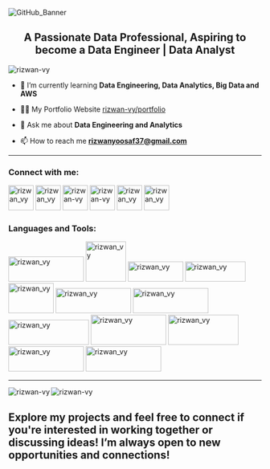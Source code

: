 
![GitHub_Banner](https://github.com/RIZWAN-VY/RIZWAN-VY/assets/131337205/324d4188-a0c1-4c9a-aeb2-ffab1ef78cfb)

<h2 align="center">A Passionate Data Professional, Aspiring to become a Data Engineer | Data Analyst</h2>

<p align="left"> <img src="https://komarev.com/ghpvc/?username=rizwan-vy&label=Profile%20views&color=0e75b6&style=flat" alt="rizwan-vy" /> </p>

- 🌱 I’m currently learning **Data Engineering, Data Analytics, Big Data and AWS**

- 👨‍💻 My Portfolio Website   [rizwan-vy/portfolio](https://rizwan-vy.github.io/Rizwan.github.io/)

- 💬 Ask me about **Data Engineering and Analytics**

- 📫 How to reach me **rizwanyoosaf37@gmail.com**

---
<h3 align="left">Connect with me:</h3>
<p allign="left"> <a href="https://rizwan-vy.github.io/Rizwan.github.io/" target="_blank"><img src="https://github.com/RIZWAN-VY/RIZWAN-VY/assets/131337205/4a8b9872-febd-4073-9440-173a087f6f40" alt="rizwan_vy" height="50" width="50" /></a>
<a href="mailto:rizwanyoosaf37@gmail.com" target="_blank"><img src="https://github.com/RIZWAN-VY/RIZWAN-VY/assets/131337205/2afe0066-3689-40b7-b269-15e909975e29" alt="rizwan_vy" height="50" width="50" /></a>
<a href="https://linkedin.com/in/rizwan-vy" target="_blank"><img src="https://github.com/RIZWAN-VY/RIZWAN-VY/assets/131337205/3c838b8d-5338-4477-8c4c-dd29e1c31f5b" alt="rizwan-vy" height="50" width="50" /></a>
<a href="https://github.com/RIZWAN-VY" target="_blank"><img src="https://github.com/RIZWAN-VY/RIZWAN-VY/assets/131337205/b6a6a635-e8f0-4db8-b5c4-26f69ad99c0d" alt="rizwan-vy" height="50" width="50" /></a>
<a href="https://api.whatsapp.com/send?phone=8129831464" target="_blank"><img src="https://github.com/RIZWAN-VY/RIZWAN-VY/assets/131337205/efa4796e-7e40-44db-b4fd-c0249e32399e" alt="rizwan_vy" height="50" width="50" /></a>
<a href="https://www.hackerrank.com/rizwan_vy" target="_blank"><img src="https://github.com/RIZWAN-VY/RIZWAN-VY/assets/131337205/aae5cd21-1399-4a04-92d1-70622171dae6" alt="rizwan_vy" height="50" width="50" /></a></p>
         
<h3 align="left">Languages and Tools:</h3>
<p align="left"> <a href="https://www.python.org/" target="_blank"><img src="https://github.com/RIZWAN-VY/RIZWAN-VY/assets/131337205/599a2df6-0688-445e-b59f-30619d7667df" alt="rizwan_vy" height="50" width="150" /></a>
<a href="https://en.wikipedia.org/wiki/SQL" target="_blank"><img src="https://github.com/RIZWAN-VY/RIZWAN-VY/assets/131337205/9e76e87a-da34-488c-ab2a-fe58733bfebe" alt="rizwan_vy" height="80" width="80" /></a>
<a href="https://www.microsoft.com/en-in/microsoft-365/excel" target="_blank"><img src="https://github.com/RIZWAN-VY/RIZWAN-VY/assets/131337205/beed037f-5aa1-4fdc-b7d3-5d66b314bfaf" alt="rizwan_vy" height="40" width="110" /></a>
<a href="https://www.microsoft.com/en-us/power-platform/products/power-bi" target="_blank"><img src="https://github.com/RIZWAN-VY/RIZWAN-VY/assets/131337205/11216a06-35ab-48a5-987f-fe56b5bb020d" alt="rizwan_vy" height="40" width="120" /></a>
<a href="https://aws.amazon.com/" target="_blank"><img src="https://github.com/RIZWAN-VY/RIZWAN-VY/assets/131337205/4c9f5582-3710-493a-9c85-346128dbaecb" alt="rizwan_vy" height="60" width="90" /></a>
<a href="https://hadoop.apache.org/" target="_blank"><img src="https://github.com/RIZWAN-VY/RIZWAN-VY/assets/131337205/54a85d12-abd3-4fb5-8ce2-765d72fc5fa9" alt="rizwan_vy" height="50" width="150" /></a>
<a href="https://hive.apache.org/" target="_blank"><img src="https://github.com/RIZWAN-VY/RIZWAN-VY/assets/131337205/1b0b0c88-a979-4a23-881b-e88b08089642" alt="rizwan_vy" height="50" width="150" /></a>
<a href="https://airflow.apache.org/" target="_blank"><img src="https://github.com/RIZWAN-VY/RIZWAN-VY/assets/131337205/8149aa52-2a05-4c37-9f43-977253890a73" alt="rizwan_vy" height="50" width="160" /></a>
<a href="https://spark.apache.org/" target="_blank"><img src="https://github.com/RIZWAN-VY/RIZWAN-VY/assets/131337205/bbe830ec-e027-4ef7-8d23-7bccf2428570" alt="rizwan_vy" height="60" width="150" /></a>
<a href="https://www.mysql.com/" target="_blank"><img src="https://github.com/RIZWAN-VY/RIZWAN-VY/assets/131337205/c574e92f-a44a-40e5-ad1d-caab0e5f226e" alt="rizwan_vy" height="60" width="140" /></a>
<a href="https://en.wikipedia.org/wiki/Web_scraping" target="_blank"><img src="https://github.com/RIZWAN-VY/RIZWAN-VY/assets/131337205/b6d71ca8-0338-48b9-b7ed-1b5515108d43" alt="rizwan_vy" height="50" width="150" /></a>
<a href="https://www.linux.com/what-is-linux/" target="_blank"><img src="https://github.com/RIZWAN-VY/RIZWAN-VY/assets/131337205/725742cd-ae0c-4769-868a-6eacf1d6b9ee" alt="rizwan_vy" height="50" width="150" /></a> </p> 

---
<p><img align="left" src="https://github-readme-stats.vercel.app/api/top-langs?username=rizwan-vy&show_icons=true&locale=en&layout=compact&theme=tokyonight" alt="rizwan-vy" /></p>

<p><img align="center" src="https://github-readme-streak-stats.herokuapp.com/?user=rizwan-vy&theme=tokyonight" alt="rizwan-vy" /></p>

## Explore my projects and feel free to connect if you're interested in working together or discussing ideas! I’m always open to new opportunities and connections!


